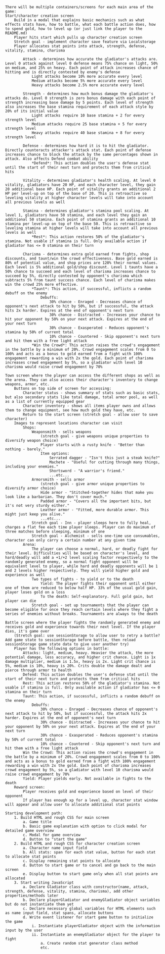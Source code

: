     There will be multiple containers/screens for each main area of the game:
    Start/character creation screen
        Build in a modal that explains basic mechanics such as what effects stats have, how to battle, what each battle action does, how to spend gold, how to level up (or just link the player to the README.md)
        Player hits start which pulls up character creation screen
        Stretch goal - implement character save feature via Localstorage
        Player allocates stat points into attack, strength, defense, vitality, stamina, charisma

            Attack - determines how accurate the gladiator's attacks are. Level 0 attack against level 0 defense means 75% chance on light, 50% on medium, and 25% on heavy. Each point of attack increases chance of hitting and is directly contested by enemy's defense
                Light attacks become 10% more accurate every level
                Medium attacks become 5% more accurate every level
                Heavy attacks become 2.5% more accurate every level

            Strength - determines how much bonus damage the gladiator's attacks do. Level 0 strength is zero bonus damage with each point of strength increasing base damage by 5 points. Each level of strength also increases the base stamina requirement of each attack style by 20% of its initial value
                Light attacks require 10 base stamina + 2 for every strength level
                Medium attacks require 25 base stamina + 5 for every strength level
                Heavy attacks require 40 base stamina + 8 for every strength level

            Defense - determines how hard it is to hit the gladiator. Directly counteracts attacker's attack stat. Each point of defense increases chance to block the attack by the same percentages shown in attack. Also affects Defend combat ability
                *Defend*: This action doubles the user's defense stat until the start of their next turn and protects them from critical hits

            Vitality - determines gladiator's health scaling. At level 0 vitality, gladiators have 20 HP, and each character level, they gain 20 additional base HP. Each point of vitality grants an additional 2 HP per level-up on top of the base of 20. This is retroactive so leveling vitality at higher character levels will take into account all previous levels as well

            Stamina - determines gladiator's stamina pool scaling. At level 1, gladiators have 50 stamina, and each level they gain an additional 50 stamina. Each point of stamina grants an additional 10 stamina per level-up on top of the base 50. This is retroactive so leveling stamina at higher levels will take into account all previous levels as well
                *Rest*: This action restores 50% of the gladiator's stamina. Not usable if stamina is full. Only available action if gladiator has <= 0 stamina on their turn

            Charisma - determines extra gold earned from fights, shop discounts, and taunt/win the crowd effectiveness. Base gold earned is 80% of potential value, and shop prices are 120% their normal values. Each level is 5% additional gold/shop discount. Level 1 taunts have a 50% chance to succeed and each level of charisma increases chance to succeed by 5%, directly contested by opponent's charisma which subtracts 5% from taunt success chance. Each level of charisma makes win the crowd 25% more effective.
                *Taunt*: This action, if successful, inflicts a random debuff on the enemy
                    Debuffs:
                        30% chance - Enraged - Decreases chance of opponent's next attack to hit by 50%, but if successful, the attack hits 2x harder. Expires at the end of opponent's next turn
                        30% chance - Distracted - Increases your chance to hit your opponent by 50% on your next attack. Expires at the end of your next turn
                        30% chance - Exasperated - Reduces opponent's stamina by 50% of current total
                        10% chance - Countered - Skip opponent's next turn and hit them with a free light attack
                *Win the Crowd*: This action raises the crowd's engagement in the battle by a minimum of 20%. Crowd engagement scales from 0 to 100% and acts as a bonus to gold earned from a fight with 100% engagement rewarding a win with 2x the gold. Each point of charisma increases crowd engagement by 5%, so a gladiator with level 10 charisma would raise crowd engagement by 70%
            
    Town screen where the player can access the different shops as well as the arena. They can also access their character's inventory to change weapons, armor, etc.
        Buttons on top side of screen for accessing:
            Character status - shows summary of stats such as basic stats, but also secondary stats like total damage, total armor pool, as well as a list of currently equipped gear
            Character inventory - shows all items player owns and allows them to change equipment, see how much gold they have, etc.
            Return to the start screen (stretch goal - allow user to save character)
        Images to represent locations character can visit
            Shops:
                Weaponsmith - sells weapons
                    (stretch goal - give weapons unique properties to diversify weapon choice)
                    Player starts with a rusty knife - "Better than nothing - barely."
                    Item options:
                        Serrated dagger - "Isn't this just a steak knife?"
                        Machete - "Useful for cutting through many things, including your enemies."
                        Shortsword - "A warrior's friend."
                        ...etc...
                Armorsmith - sells armor
                    (stretch goal - give armor unique properties to diversify armor choice)
                    Hide armor - "Stitched-together hides that make you look like a barbarian. They don't cover much."
                    Padded armor - "Covers all the important bits, but it's not very sturdy either."
                    Leather armor - "Fitted, more durable armor. This might just keep you alive."
                    ...etc...
                Stretch goal - Inn - player sleeps here to fully heal, charges a flat fee each time player sleeps. Player can do maximum of three matches before sleeping, minimum of one
                Stretch goal - Alchemist - sells one-time use consumables, character can only carry a certain number at any given time
            Arena:
                The player can choose a normal, hard, or deadly fight for their level. Difficulties will be based on character's level, and hard/deadly will add a +1/+2 level scaling factor respectively to the randomly generated enemy, so a normal fight opponent will be equivalent level to player, while hard and deadly opponents will be 1 and 2 levels higher respectively. They will yield higher gold and experience as well
                Two types of fights - to yield or to the death
                    Yield: The player fights their opponent until either one of them are reduced to below half HP. 33% of the usual gold gain, player loses gold on a loss
                    To the death: Self-explanatory. Full gold gain, but player can die
                Stretch goal - set up tournaments that the player can become eligible for once they reach certain levels where they fight a series of enemies without breaks. Tournaments are always to the death
                
    Battle screen where the player fights the randomly generated enemy and receives gold and experience towards their next level. If the player dies, it's game over
        (Stretch goal: use sessionStorage to allow user to retry a battle? Add game state to sessionStorage before battle, then reload sessionStorage game state data to give user another try)
        Player has the following options in battle:
            Attacks: light, medium, heavy. Heavier the attack, the more potential damage, less accuracy, and higher crit chance. Light is 1x damage multiplier, medium is 1.5x, heavy is 2x. Light crit chance is 5%, medium is 10%, heavy is 20%. Crits double the damage dealt and pierce through armor to health
            Defend: This action doubles the user's defense stat until the start of their next turn and protects them from critical hits
            Rest: This action restores 50% of the gladiator's stamina. Not usable if stamina is full. Only available action if gladiator has <= 0 stamina on their turn
            Taunt: This action, if successful, inflicts a random debuff on the enemy
                Debuffs:
                    30% chance - Enraged - Decreases chance of opponent's next attack to hit by 50%, but if successful, the attack hits 2x harder. Expires at the end of opponent's next turn
                    30% chance - Distracted - Increases your chance to hit your opponent by 50% on your next attack. Expires at the end of your next turn
                    30% chance - Exasperated - Reduces opponent's stamina by 50% of current total
                    10% chance - Countered - Skip opponent's next turn and hit them with a free light attack
            Win the Crowd: This action raises the crowd's engagement in the battle by a minimum of 20%. Crowd engagement scales from 0 to 100% and acts as a bonus to gold earned from a fight with 100% engagement rewarding a win with 2x the gold. Each point of charisma increases crowd engagement by 5%, so a gladiator with level 10 charisma would raise crowd engagement by 70%
            Yield: Player yields early. Not available in fights to the death
        Reward screen:
            Player receives gold and experience based on level of their opponent
            If player has enough xp for a level up, character stat window will appear and allow user to allocate additional stat points

    Starting development path:
        1. Build HTML and rough CSS for main screen
            a. Game title
            b. Basic game explanation with option to click modal for detailed game overview
            c. Modal for game overview
            d. Button to "start the game"
        2. Build HTML and rough CSS for character creation screen
            a. Character name input field
            b. All stats: span for each stat value, button for each stat to allocate stat points
            c. Display remaining stat points to allocate
            d. Button to start game or to cancel and go back to the main screen
            e. Display button to start game only when all stat points are allocated
        3. Start writing JavaScript
            a. Declare Gladiator class with constructor(name, attack, strength, defense, vitality, stamina, charisma), add other properties/methods later
            b. Declare playerGladiator and enemyGladiator object variables but do not instantiate them yet
            c. Declare necessary global variables for HTML elements such as name input field, stat spans, allocate buttons
            d. Write event listener for start game button to initialize the game
                i. Instantiate playerGladiator object with the information input by the user
                ii. Instantiate an enemyGladiator object for the player to fight
                    a. Create random stat generator class method
                    etc.